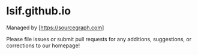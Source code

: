 # lsif.github.io
Managed by [https://sourcegraph.com]

Please file issues or submit pull requests for any additions, suggestions, or corrections to our homepage! 